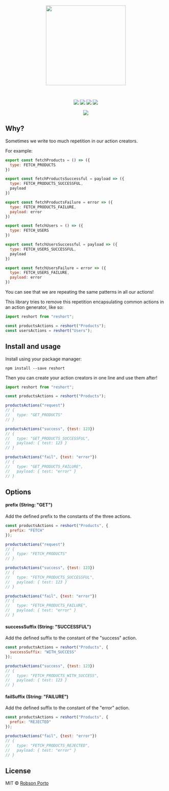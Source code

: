 <br/>
<p align="center">
  <img src="https://i.imgur.com/ItRWLd2.png" width="250" />
</p>

<br/>
<p align="center">
<a href="https://github.com/diegohaz/nod"><img src="https://img.shields.io/badge/generator-nod-2196F3.svg?style=flat-square" /></a>
<a href="https://npmjs.org/package/reshort"><img src="https://img.shields.io/npm/v/reshort.svg?style=flat-square" /></a>
<a href="https://travis-ci.org/robbporto/reshort"><img src="https://img.shields.io/travis/robbporto/reshort/master.svg?style=flat-square" /></a>
<a href="https://codecov.io/gh/robbporto/reshort/branch/master"><img src="https://img.shields.io/codecov/c/github/robbporto/reshort/master.svg?style=flat-square" /></a>
</p>

<p align="center">
  <img src="https://i.imgur.com/2SUaL34.png"/>
</p>

## Why?

Sometimes we write too much repetition in our action creators.

For example:
```js
export const fetchProducts = () => ({
  type: FETCH_PRODUCTS
})

export const fetchProductsSuccessful = payload => ({
  type: FETCH_PRODUCTS_SUCCESSFUL,
  payload
})

export const fetchProductsFailure = error => ({
  type: FETCH_PRODUCTS_FAILURE,
  payload: error
})

export const fetchUsers = () => ({
  type: FETCH_USERS
})

export const fetchUsersSuccessful = payload => ({
  type: FETCH_USERS_SUCCESSFUL,
  payload
})

export const fetchUsersFailure = error => ({
  type: FETCH_USERS_FAILURE,
  payload: error
})
```

You can see that we are repeating the same patterns in all our actions!

This library tries to remove this repetition encapsulating common actions in an action generator, like so:

```js
import reshort from "reshort";

const productsActions = reshort("Products");
const usersActions = reshort("Users");
```

## Install and usage

Install using your package manager:
```
npm install --save reshort
```
Then you can create your action creators in one line and use them after!
```js
import reshort from "reshort";

const productsActions = reshort("Products");

productsActions("request")
// {
//   type: "GET_PRODUCTS"
// }

productsActions("success", {test: 123})
// {
//   type: "GET_PRODUCTS_SUCCESSFUL",
//   payload: { test: 123 }
// }

productsActions("fail", {test: "error"})
// {
//   type: "GET_PRODUCTS_FAILURE",
//   payload: { test: "error" }
// }
```

## Options

#### prefix (String: "GET")
Add the defined prefix to the constants of the three actions.
```js
const productsActions = reshort("Products", {
  prefix: "FETCH"
});

productsActions("request")
// {
//   type: "FETCH_PRODUCTS"
// }

productsActions("success", {test: 123})
// {
//   type: "FETCH_PRODUCTS_SUCCESSFUL",
//   payload: { test: 123 }
// }

productsActions("fail", {test: "error"})
// {
//   type: "FETCH_PRODUCTS_FAILURE",
//   payload: { test: "error" }
// }
```

#### successSuffix (String: "SUCCESSFUL")
Add the defined suffix to the constant of the "success" action.
```js
const productsActions = reshort("Products", {
  successSuffix: "WITH_SUCCESS"
});

productsActions("success", {test: 123})
// {
//   type: "FETCH_PRODUCTS_WITH_SUCCESS",
//   payload: { test: 123 }
// }
```

#### failSuffix (String: "FAILURE")
Add the defined suffix to the constant of the "error" action.
```js
const productsActions = reshort("Products", {
  prefix: "REJECTED"
});

productsActions("fail", {test: "error"})
// {
//   type: "FETCH_PRODUCTS_REJECTED",
//   payload: { test: "error" }
// }
```

## License

MIT © [Robson Porto](https://github.com/robbporto)
